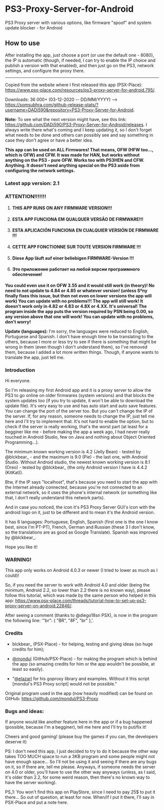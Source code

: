 # PS3-Proxy-Server-for-Android
PS3 Proxy server with various options, like firmware "spoof" and system update blocker - for Android

## How to use

After installing the app, just choose a port (or use the default one - 8080), the IP is automatic (though, if needed, I can try to enable the IP choice and publish a version with that enabled), and then just go on the PS3, network settings, and configure the proxy there.

-----
Copied from the website where I first released this app (PSX-Place): https://www.psx-place.com/resources/ps3-proxy-server-for-android.795/.

Downloads: 36 000+ (03-12-2020 -- DD/MM/YYYY) --> https://somsubhra.com/github-release-stats/?username=DADi590&repository=PS3-Proxy-Server-for-Android.

**Note:** To see what the next version might have, see this link: https://github.com/DADi590/PS3-Proxy-Server-for-Android/releases. I always write there what's coming and I keep updating it, so I don't forget what needs to be done and others can possibly see and say something in case they don't agree or have a better idea.

**This app can be used on ALL Firmwares! That means, OFW (HFW too..., which is OFW) and CFW. It was made for HAN, but works without anything on the PS3 - pure OFW. Works too with PS3HEN and CFW. Anything. It doesn't need anything special on the PS3 aside from configuring the network settings.**

### Latest app version: 2.1

### ATTENTION!!!!!!!

1. #### THIS APP RUNS ON ANY FIRMWARE VERSION!!!
2. #### ESTA APP FUNCIONA EM QUALQUER VERSÃO DE FIRMWARE!!!
3. #### ESTA APLICACIÓN FUNCIONA EN CUALQUIER VERSIÓN DE FIRMWARE !!!
4. #### CETTE APP FONCTIONNE SUR TOUTE VERSION FIRMWARE !!!
5. #### Diese App läuft auf einer beliebigen FIRMWARE-Version !!!
6. #### Это приложение работает на любой версии программного обеспечения!

**You could even use it on OFW 3.55 and it would still work (in theory)! No need to not update to 4.84 or 4.85 or whatever version! (unless Sºny finally fixes this issue, but then not even on lower versions the app will work) You can update with no problems!!! The app will still work! It doesn't work only in 4.82 or 4.83 or 4.8X or 4.XX. It's universal! The program inside the app puts the version required by PSN being 0.00, so any version above that one will work! You can update with no problems, don't worry!**

**Update (languages):** I'm sorry, the languages were reduced to English, Portuguese and Spanish. I don't have enough time to be translating to the others, because I more or less try to see if there is something that might be wrong in them (even though I don't understand them), so I've removed them, because I added a lot more written things. Though, if anyone wants to translate the app, just tell me.

### Introduction

Hi everyone.

So I'm releasing my first Android app and it is a proxy server to allow the PS3 to go online on older firmwares (system versions) and that blocks the system updates too (if you try to update, it won't be able to download the update file). It's very easy to use and has auto start and auto save features. You can change the port of the server too. But you can't change the IP of the server. If, for any reason, someone needs to change the IP, just tell me here and I'll try to implement that. It's not hard to enable the option, but to check if the server is really working, that's the worst part (at least for a begginer like me - before making the app a week ago, I had never really touched in Android Studio, few on Java and nothing about Object Oriented Programming...).

The minimum known working version is 4.2 (Jelly Bean) - tested by @blckbear_ - and the maximum is 9.0 (Pie) - the last one, with Android Studio. Without Android studio, the newest known working version is 8.1 (Oreo) - tested by @blckbear_ (the only Android version I have is 4.4.2 (KitKat)).

Btw, if the IP says "localhost", that's because you need to start the app with the Internet already connected, because you're not connected to an external network, so it uses the phone's internal network (or something like that, I don't really understand this network parts).

And in case you noticed, the icon it's PS3 Proxy Server GUI's icon with the android logo on it, just to be different and to mean it's the Android version.

It has 6 languages: Portuguese, English, Spanish (first one is the one I know best, since I'm PT-PT), French, German and Russian (these 3 I don't know, so the translations are as good as Google Translate). Spanish was improved by @blckbear_.

Hope you like it!

### WARNING!

This app only works on Android 4.0.3 or newer (I tried to lower as much as I could)!

So, if you need the server to work with Android 4.0 and older (being the minimum, Android 2.2, so lower than 2.2 there is no known way), please follow this tutorial, which was made by the same person who helped in this app: https://www.psx-place.com/threads/tutorial-how-to-set-up-ps3-proxy-server-on-android.22846/.

After seeing a comment (thanks to @diego18sn PSX), is now in the program the following line: '"br": { "BR", "8F", "br" },'.

### Credits

- blckbear_ (PSX-Place) - for helping, testing and giving ideas (so huge credits for him);

- [@mondul](https://github.com/mondul) (GitHub/PSX-Place) - for making the program which is behind the app (so amazing credits for him or the app wouldn't be possible, at least so easily).

- "[@elazarl](https://github.com/elazarl) for his goproxy library and examples. Without it this script [mondul's PS3 Proxy script] would not be possible."

Original program used in the app (now heavily modified) can be found on GitHub: https://github.com/mondul/PS3-Proxy

### Bugs and ideas:

If anyone would like another feature here in the app or if a bug happened (possible, because I'm a begginer), tell me here and I'll try to put/fix it!

Cheers and good gaming! (please buy the games if you can, the developers deserve it)

PS: I don't need this app, I just decided to try to do it because the other way takes TOO MUCH space to run a 3KB program and some people might not have enough space... So I'll not be using it and seeing if there are any bugs on it, so if there are, tell me please. Anyways, if someone needs the server on 4.0 or older, you'll have to use the other way anyways (unless, as I said, it's older than 2.2, for some weird reason, then there's no known way to have the server working).

PS_1: You won't find this app on PlayStore, since I need to pay 25$ to put it there... So out of question, at least for now. When/if I put it there, I'll say in PSX-Place and put a note here.
